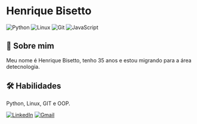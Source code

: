 
# Henrique Bisetto

![Python](https://img.shields.io/badge/python-3670A0?style=for-the-badge&logo=python&logoColor=ffdd54)
![Linux](https://img.shields.io/badge/Linux-000?style=for-the-badge&logo=linux&logoColor=FCC624)
![Git](https://img.shields.io/badge/GIT-E44C30?style=for-the-badge&logo=git&logoColor=white)
![JavaScript](https://img.shields.io/badge/JavaScript-F7DF1E?style=for-the-badge&logo=javascript&logoColor=black)

## 🚀 Sobre mim
Meu nome é Henrique Bisetto, tenho 35 anos e estou migrando para a área detecnologia.

## 🛠 Habilidades
Python, Linux, GIT e OOP.

[![LinkedIn](https://img.shields.io/badge/LinkedIn-0077B5?style=for-the-badge&logo=linkedin&logoColor=white)](https://www.linkedin.com/in/henrique-bisetto-0b60292ba/)
[![Gmail](https://img.shields.io/badge/Gmail-333333?style=for-the-badge&logo=gmail&logoColor=red)](mailto:hbisetto@gmail.com)
